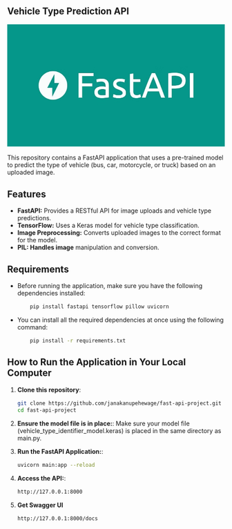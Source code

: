 ## Vehicle Type Prediction API
![FastAPI](README%20images/FastAPI_b.jpg)

This repository contains a FastAPI application that uses a pre-trained model to predict the type of vehicle (bus, car, motorcycle, or truck) based on an uploaded image.

## Features

- **FastAPI:** Provides a RESTful API for image uploads and vehicle type predictions.
- **TensorFlow:** Uses a Keras model for vehicle type classification.
- **Image Preprocessing:** Converts uploaded images to the correct format for the model.
- **PIL: Handles image** manipulation and conversion.

## Requirements

- Before running the application, make sure you have the following dependencies installed:

    ```bash
        pip install fastapi tensorflow pillow uvicorn
    ```

- You can install all the required dependencies at once using the following command:
    ```bash
        pip install -r requirements.txt
    ```

## How to Run the Application in Your Local Computer

1. **Clone this repository**:
    ```bash
    git clone https://github.com/janakanupehewage/fast-api-project.git
    cd fast-api-project
    ```

2. **Ensure the model file is in place:**:
    Make sure your model file (vehicle_type_identifier_model.keras) is placed in the same directory as main.py.

3. **Run the FastAPI Application:**:
    ```bash
    uvicorn main:app --reload
    ```

4. **Access the API:**:
    ```bash
    http://127.0.0.1:8000
    ```

5. **Get Swagger UI**

    ```bash
    http://127.0.0.1:8000/docs
    ```
